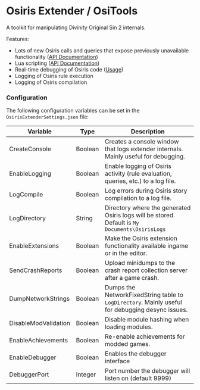 # Osiris Extender / OsiTools

A toolkit for manipulating Divinity Original Sin 2 internals.

Features:
 - Lots of new Osiris calls and queries that expose previously unavailable functionality ([API Documentation](https://github.com/Norbyte/ositools/blob/master/APIDocs.md))
 - Lua scripting ([API Documentation](https://github.com/Norbyte/ositools/blob/master/LuaAPIDocs.md))
 - Real-time debugging of Osiris code ([Usage](https://gist.github.com/Norbyte/8b7eb35cd17f799ea113636b15e1f967))
 - Logging of Osiris rule execution
 - Logging of Osiris compilation

### Configuration

The following configuration variables can be set in the `OsirisExtenderSettings.json` file:

| Variable | Type | Description |
|--|--|--|
| CreateConsole | Boolean | Creates a console window that logs extender internals. Mainly useful for debugging. |
| EnableLogging | Boolean | Enable logging of Osiris activity (rule evaluation, queries, etc.) to a log file. |
| LogCompile | Boolean | Log errors during Osiris story compilation to a log file. |
| LogDirectory | String | Directory where the generated Osiris logs will be stored. Default is `My Documents\OsirisLogs` |
| EnableExtensions | Boolean | Make the Osiris extension functionality available ingame or in the editor. |
| SendCrashReports | Boolean | Upload minidumps to the crash report collection server after a game crash. |
| DumpNetworkStrings | Boolean | Dumps the NetworkFixedString table to `LogDirectory`. Mainly useful for debugging desync issues. |
| DisableModValidation | Boolean | Disable module hashing when loading modules. |
| EnableAchievements | Boolean | Re-enable achievements for modded games. |
| EnableDebugger | Boolean | Enables the debugger interface |
| DebuggerPort | Integer | Port number the debugger will listen on (default 9999) |
